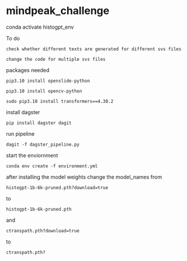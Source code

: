 # mindpeak_challenge

conda activate histogpt_env

To do
```
check whether different texts are generated for different svs files
```
```
change the code for multiple svs files
```
packages needed
```
pip3.10 install openslide-python
```
```
pip3.10 install opencv-python
```
```
sudo pip3.10 install transformers==4.38.2
```
install dagster
```
pip install dagster dagit
```
run pipeline
```
dagit -f dagster_pipeline.py
```
start the enviornment
```
conda env create -f environment.yml
```

after installing the model weights change the model_names from 
```
histogpt-1b-6k-pruned.pth?download=true
```
to 
```
histogpt-1b-6k-pruned.pth
```
and 
```
ctranspath.pth?download=true
```
to 
```
ctranspath.pth?
```

